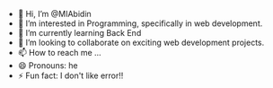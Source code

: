 - 👋 Hi, I’m @MIAbidin
- 👀 I’m interested in Programming, specifically in web development.
- 🌱 I’m currently learning Back End
- 💞️ I’m looking to collaborate on exciting web development projects.
- 📫 How to reach me ...
- 😄 Pronouns: he
- ⚡ Fun fact: I don't like error!!

<!---
MIAbidin/MIAbidin is a ✨ special ✨ repository because its `README.md` (this file) appears on your GitHub profile.
You can click the Preview link to take a look at your changes.
--->
